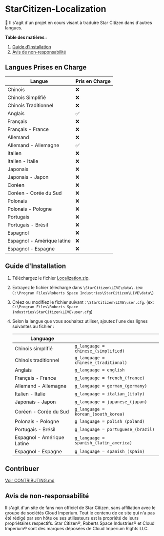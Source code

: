 # StarCitizen-Localization

🚧 Il s'agit d'un projet en cours visant à traduire Star Citizen dans d'autres langues.

**Table des matières :**
1. [Guide d'Installation](#guide-dinstallation)
3. [Avis de non-responsabilité](#avis-de-non-responsabilité)

## Langues Prises en Charge

| Langue | Pris en Charge |
|---|---|
| Chinois | ❌ |
| Chinois Simplifié | ❌ |
| Chinois Traditionnel | ❌ |
| Anglais | ✅ |
| Français | ❌ |
| Français - France | ❌ |
| Allemand | ❌ |
| Allemand - Allemagne | ✅ |
| Italien | ❌ |
| Italien - Italie | ❌ |
| Japonais | ❌ |
| Japonais - Japon | ❌ |
| Coréen | ❌ |
| Coréen - Corée du Sud | ❌ |
| Polonais | ❌ |
| Polonais - Pologne | ❌ |
| Portugais | ❌ |
| Portugais - Brésil | ❌ |
| Espagnol | ❌ |
| Espagnol - Amérique latine | ❌ |
| Espagnol - Espagne | ❌ |

## Guide d'Installation
1. Téléchargez le fichier [Localization.zip](https://github.com/Dymerz/StarCitizen-Localization/releases/latest/download/Localization.zip).
2. Extrayez le fichier téléchargé dans `\StarCitizen\LIVE\data\`. (ex: `C:\Program Files\Roberts Space Industries\StarCitizen\LIVE\data\`)
3. Créez ou modifiez le fichier suivant : `\StarCitizen\LIVE\user.cfg`. (ex: `C:\Program Files\Roberts Space Industries\StarCitizen\LIVE\user.cfg`)
4. Selon la langue que vous souhaitez utiliser, ajoutez l'une des lignes suivantes au fichier :

    | Language  |   |
    |---|---|
    | Chinois simplifié | `g_language = chinese_(simplified)` |
    | Chinois traditionnel | `g_language = chinese_(traditional)` |
    | Anglais | `g_language = english` |
    | Français - France | `g_language = french_(france)` |
    | Allemand - Allemagne | `g_language = german_(germany)` |
    | Italien - Italie | `g_language = italian_(italy)` |
    | Japonais - Japon | `g_language = japanese_(japan)` |
    | Coréen - Corée du Sud | `g_language = korean_(south_korea)` |
    | Polonais - Pologne | `g_language = polish_(poland)` |
    | Portugais - Brésil | `g_language = portuguese_(brazil)` |
    | Espagnol - Amérique Latine | `g_language = spanish_(latin_america)` |
    | Espagnol - Espagne | `g_language = spanish_(spain) ` |

## Contribuer
[Voir CONTRIBUTING.md](CONTRIBUTING.md)

## Avis de non-responsabilité

Il s'agit d'un site de fans non officiel de Star Citizen, sans affiliation avec le groupe de sociétés Cloud Imperium. Tout le contenu de ce site qui n'a pas été rédigé par son hôte ou ses utilisateurs est la propriété de leurs propriétaires respectifs. Star Citizen®, Roberts Space Industries® et Cloud Imperium® sont des marques déposées de Cloud Imperium Rights LLC.